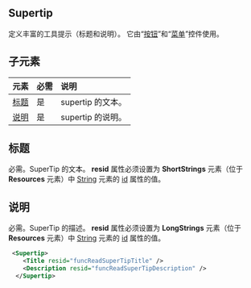 ﻿## Supertip
定义丰富的工具提示（标题和说明）。 它由“[按钮](./button.md)”和“[菜单](./menu-control.md)”控件使用。 

## 子元素
|  元素 |  必需  |  说明  |
|:-----|:-----|:-----|
|  [标题](#标题)        | 是 |   supertip 的文本。         |
|  [说明](#说明)  | 是 |  supertip 的说明。    |

## 标题
必需。SuperTip 的文本。 **resid** 属性必须设置为 **ShortStrings** 元素（位于 **Resources** 元素）中 [String](./resources.md#shortstrings) 元素的 [id](./resources.md) 属性的值。

## 说明
必需。SuperTip 的描述。 **resid** 属性必须设置为 **LongStrings** 元素（位于 **Resources** 元素）中 [String](./resources.md#longstrings) 元素的 [id](./resources.md) 属性的值。

```xml
 <Supertip>
    <Title resid="funcReadSuperTipTitle" />
    <Description resid="funcReadSuperTipDescription" />
  </Supertip>
```